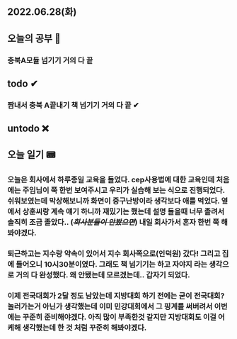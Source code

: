 ## 2022.06.28(화)

## 오늘의 공부 🎉
### 충북A모듈 넘기기 거의 다 끝

## todo ✔
### 짬내서 충북 A끝내기 책 넘기기 거의 다 끝 ✔

## untodo ❌


## 오늘 일기 📟
### 오늘은 회사에서 하루종일 교육을 들었다. cep사용법에 대한 교육인데 처음에는 주임님이 쭉 한번 보여주시고 우리가 실습해 보는 식으로 진행되었다.  쉬워보였는데 막상해보니까 화면이 중구난방이라 생각보다 애를 먹었다. 옆에서 상훈씨랑 계속 얘기 하니까 재밌기는 했는데 설명 들을때 너무 졸려서 솔직히 조금 졸았다.. (~~*회사분들이 안봤으면*~~) 내일 회사가서 혼자 한번 쭉 해봐야겠다. 
### 퇴근하고는 지수랑 약속이 있어서 지수 회사쪽으로(인덕원) 갔다! 그리고 집에 들어오니 10시30분이였다. 그래도 책 넘기기는 하고 자야지 라는 생각으로 거의 다 완성했다. 왜 안됐는데 모르겠는데.. 갑자기 되었다.
### 이제 전국대회가 2달 정도 남았는데 지방대회 하기 전에는 굳이 전국대회? 놀러가는거 아닌가 생각했는데 이미 민강대회에서 그 핑계를 써버려서 이번에는 꾸준히 준비해야겠다. 아직 많이 부족한것 같지만 지방대회도 이걸 어케해 생각했는데 한 것 처럼 꾸준히 해봐야겠다.